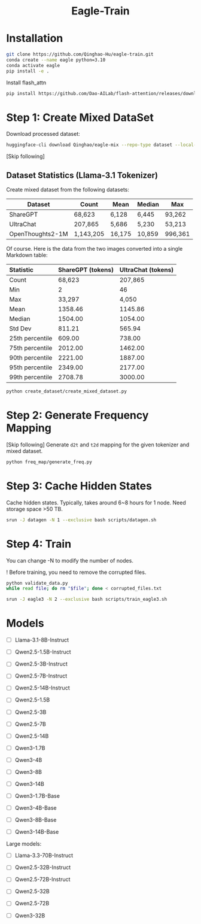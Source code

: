 <h1 style="text-align: center;">Eagle-Train</h1>

# Installation

```bash
git clone https://github.com/Qinghao-Hu/eagle-train.git
conda create --name eagle python=3.10
conda activate eagle
pip install -e .
```

Install flash_attn
```bash
pip install https://github.com/Dao-AILab/flash-attention/releases/download/v2.7.4.post1/flash_attn-2.7.4.post1+cu12torch2.6cxx11abiTRUE-cp310-cp310-linux_x86_64.whl
```





# Step 1: Create Mixed DataSet

Download processed dataset:

```bash
huggingface-cli download Qinghao/eagle-mix --repo-type dataset --local-dir /path/to/your/directory
```

[Skip following]

## Dataset Statistics (Llama-3.1 Tokenizer)

Create mixed dataset from the following datasets:

| Dataset | Count | Mean | Median | Max |
|---------|--------|-------|---------|-----|
| ShareGPT | 68,623 | 6,128 | 6,445 | 93,262 |
| UltraChat | 207,865 | 5,686 | 5,230 | 53,213 |
| OpenThoughts2-1M | 1,143,205 | 16,175 | 10,859 | 996,361 |


Of course. Here is the data from the two images converted into a single Markdown table:

| Statistic | ShareGPT (tokens) | UltraChat (tokens) |
| :--- | :--- | :--- |
| Count | 68,623 | 207,865 |
| Min | 2 | 46 |
| Max | 33,297 | 4,050 |
| Mean | 1358.46 | 1145.86 |
| Median | 1504.00 | 1054.00 |
| Std Dev | 811.21 | 565.94 |
| 25th percentile | 609.00 | 738.00 |
| 75th percentile | 2012.00 | 1462.00 |
| 90th percentile | 2221.00 | 1887.00 |
| 95th percentile | 2349.00 | 2177.00 |
| 99th percentile | 2708.78 | 3000.00 |


```bash
python create_dataset/create_mixed_dataset.py
```

<!-- /nobackup/qinghao/dataset/reasoning/OpenThoughts2-1M
/nobackup/qinghao/trace/ShareGPT_V4.3_unfiltered_cleaned_split.json
/nobackup/qinghao/dataset/ultrachat_200k -->


# Step 2: Generate Frequency Mapping
[Skip following]
Generate `d2t` and `t2d` mapping for the given tokenizer and mixed dataset.

```bash
python freq_map/generate_freq.py
```

# Step 3: Cache Hidden States

Cache hidden states. Typically, takes around 6~8 hours for 1 node. Need storage space >50 TB.

```bash
srun -J datagen -N 1 --exclusive bash scripts/datagen.sh
```


# Step 4: Train

You can change -N to modify the number of nodes.


! Before training, you need to remove the corrupted files.
```bash
python validate_data.py
while read file; do rm "$file"; done < corrupted_files.txt
```

```bash
srun -J eagle3 -N 2 --exclusive bash scripts/train_eagle3.sh
```

# Models

- [ ] Llama-3.1-8B-Instruct
- [ ] Qwen2.5-1.5B-Instruct
- [ ] Qwen2.5-3B-Instruct
- [ ] Qwen2.5-7B-Instruct
- [ ] Qwen2.5-14B-Instruct
- [ ] Qwen2.5-1.5B
- [ ] Qwen2.5-3B
- [ ] Qwen2.5-7B
- [ ] Qwen2.5-14B
- [ ] Qwen3-1.7B
- [ ] Qwen3-4B
- [ ] Qwen3-8B
- [ ] Qwen3-14B
- [ ] Qwen3-1.7B-Base
- [ ] Qwen3-4B-Base
- [ ] Qwen3-8B-Base
- [ ] Qwen3-14B-Base


Large models:

- [ ] Llama-3.3-70B-Instruct
- [ ] Qwen2.5-32B-Instruct
- [ ] Qwen2.5-72B-Instruct
- [ ] Qwen2.5-32B
- [ ] Qwen2.5-72B
- [ ] Qwen3-32B

